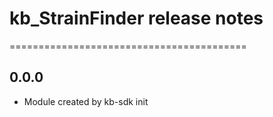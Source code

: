 # kb_StrainFinder release notes
=========================================

0.0.0
-----
* Module created by kb-sdk init
